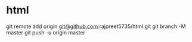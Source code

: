 # html
git remote add origin git@github.com:rajpreet5735/html.git
git branch -M master
git push -u origin master
